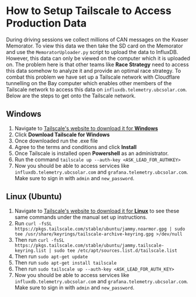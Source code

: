 # How to Setup Tailscale to Access Production Data
During driving sessions we collect millions of CAN messages on the Kvaser Memorator. To view this data we then take the SD card on the Memorator and use the `MemoratorUploader.py` script to upload the data to InfluxDB. However, this data can only be viewed on the computer which it is uploaded on. The problem here is that other teams like **Race Strategy** need to access this data somehow to analyze it and provide an optimal race strategy. To combat this problem we have set up a Tailscale network with Cloudflare tunnelling on the Bay computer which enables other members of the Tailscale network to access this data on `influxdb.telemetry.ubcsolar.com`. Below are the steps to get onto the Tailscale network.

## Windows
1. Navigate to [Tailscale's website to download it for **Windows**](https://tailscale.com/download/windows)
2. Click **Download Tailscale for Windows**
3. Once downloaded run the .exe file
4. Agree to the terms and conditions and click **Install**
5. Once Tailscale is installed open **Powershell** as an administrator.
6. Run the command `tailscale up --auth-key <ASK_LEAD_FOR_AUTHKEY>`
7. Now you should be able to access services like `influxdb.telemetry.ubcsolar.com` and `grafana.telemetry.ubcsolar.com`. Make sure to sign in with `admin` and `new_password`.

## Linux (Ubuntu)
1. Navigate to [Tailscale's website to download it for **Linux**](https://tailscale.com/download/linux) to see these same commands under the manual set up instructions.
2. Run `curl -fsSL https://pkgs.tailscale.com/stable/ubuntu/jammy.noarmor.gpg | sudo tee /usr/share/keyrings/tailscale-archive-keyring.gpg >/dev/null`
3. Then run `curl -fsSL https://pkgs.tailscale.com/stable/ubuntu/jammy.tailscale-keyring.list | sudo tee /etc/apt/sources.list.d/tailscale.list`
4. Then run `sudo apt-get update`
5. Then run `sudo apt-get install tailscale`
6. Then run `sudo tailscale up --auth-key <ASK_LEAD_FOR_AUTH_KEY>`
7. Now you should be able to access services like `influxdb.telemetry.ubcsolar.com` and `grafana.telemetry.ubcsolar.com`. Make sure to sign in with `admin` and `new_password`.
